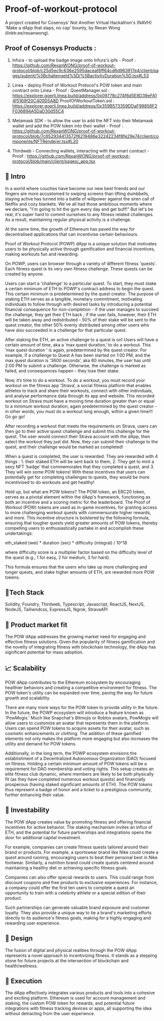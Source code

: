 # Proof-of-workout-protocol
A project created for Cosensys' Not Another Virtual Hackathon's (NAVH) 'Make a dApp that slaps, no cap' bounty, by Rexan Wong (linktr.ee/rexanwong).

## Proof of Cosensys Products : 
1. Infura - to upload the badge image onto Infura's ipfs - Proof : https://github.com/RexanWONG/proof-of-workout-protocol/blob/c25d5ec9c636e2595daceaf6ff64cd6d963917e4/client/pages/submit/%5BchallengeId%5D/%5BactivityDuration%5D.tsx#L53

2. Linea - deploy Proof of Workout Protocol's POW token and main contract onto Linea - Proof : QuestManager.sol : https://explorer.goerli.linea.build/address/0x09778c274f6d5E8D39eFA14f5169f20C400D5A8D ProofOfWorkoutToken.sol : https://explorer.goerli.linea.build/address/0x359B573359DDaF99856F2F036894A5DaD30d55C4

3. Metamask SDK - to allow the user to add the NFT into their Metamask wallet and add the POW token into their wallet - Proof : https://github.com/RexanWONG/proof-of-workout-protocol/blob/7c652934413572f6219486e32242234f8fe29e74/client/components/NFTRenderer.tsx#L20

4. Thirdweb - Connecting wallets, interacting with the smart contract - Proof : https://github.com/RexanWONG/proof-of-workout-protocol/blob/main/client/pages/_app.tsx

## 📜 Intro 
In a world where couches have become our new best friends and our fingers are more accustomed to swiping screens than lifting dumbbells, staying active has turned into a battle of willpower against the siren call of Netflix and cozy blankets. We've all had those ambitious moments where we declare, "I'm going to hit the gym every day and get buff!" But let's be real, it's super hard to commit ourselves to any fitness related challenges. As a result, maintaining regular physical activity is a challenge.

At the same time, the growth of Ethereum has paved the way for decentralised applications that can incentivise certain behaviours.

Proof of Workout Protocol (POWP) dApp is a unique solution that motivates users to be physically active through gamification and financial incentives, making workouts fun and rewarding.

On POWP, users can browser through a variety of different fitness 'quests'. Each fitness quest is its very own fitness challenge. These quests can be created by anyone.

Users can start a 'challenge' to a particular quest. To start, they must stake a certain minimum of ETH to POWP's contract address to begin the quest. This certain minimum is predetermined by the quest creator. The purpose of staking ETH serves as a tangible, monetary commitment, motivating individuals to follow through with desired tasks by introducing a potential financial consequence for non-completion - if the user manages to succeed the challenge, they get their ETH back ; if the user fails, however, their ETH will be taken away and redistributed - 50% of their stake will be sent to the quest creator, the other 50% evenly distributed among other users who have also succeeded in a challenge for that particular quest.

After staking the ETH, an active challenge to a quest is on! Users will have a certain amount of time, aka a ‘max quest duration,’ to do a workout. This ‘max quest duration ‘ is again, predetermined by the quest creator. For example, if a challenge to Quest A has been started on 1:00 PM, and the max quest duration is ’3600 seconds’, aka 60 minutes, the user has until 2:00 PM to submit a challenge. Otherwise, the challenge is marked as failed, and consequences happen - they lose their stake.

Now, it’s time to do a workout. To do a workout, you must record your workout on the fitness app ‘Strava’, a social fitness platform that enables athletes to track and share their workouts, connect with other individuals, and analyse performance data through its app and website. This recorded workout on Strava must have a moving time duration greater than or equal to a minimum workout duration, again predetermined by the quest creator - in other words, you must do a workout long enough, within a given time!!! Go go go!

After recording a workout that meets the requirements on Strava, users can then go to their active quest challenge and submit this challenge for the quest. The user would connect their Strava account with the dApp, then select the workout they just did. Now, they can submit their challenge to the quest, and their challenge would be marked as completed!

When a quest is completed, the user is rewarded. They are rewarded with 4 things : 1. their staked ETH will be sent back to them, 2. They get to mint a sexy NFT ‘badge’ that commemorates that they completed a quest, and 3. They will win some POW tokens! With these incentives that users can potentially get for completing challenges to quests, they would be more incentivised to do workouts and get healthy!

Hold up, but what are POW tokens? The POW token, an ERC20 token, serves as a pivotal element within the dApp's framework, functioning as both an incentive and a scoring metric for the leaderboard. The Proof of Workout (POW) tokens are used as in-game incentives, for granting access to more challenging workout quests with commensurate higher rewards, and more. This incentive structure is bolstered by the following formula, ensuring that tougher quests yield greater amounts of POW tokens, thereby compelling users to enthusiastically partake in and accomplish these undertakings:

eth_staked (wei) * duration (sec) * difficulty (integral) / 10^18

where difficulty score is a multiplier factor based on the difficulty level of the quest (e.g., 1 for easy, 2 for medium, 3 for hard).

This formula ensures that the users who take up more challenging and longer quests, and stake higher amounts of ETH, are rewarded more POW tokens. 

## 🔨Tech Stack
Solidity, Foundry, Thirdweb, Typescript, Javascript, ReactJS, NextJS, NodeJS, Tailiwndcss, ExpressJS, Ngrok, StravaAPI

## 🎯 Product market fit
The POW dApp addresses the growing market need for engaging and effective fitness solutions. Given the popularity of fitness gamification and the novelty of integrating fitness with blockchain technology, the dApp has significant potential for mass adoption.
 
## 📈 Scalability
POW dApp contributes to the Ethereum ecosystem by encouraging healthier behaviors and creating a competitive environment for fitness. The POW token's utility can be expanded over time, paving the way for future growth and scalability.

There are many more ways for the POW token to provide utility in the future.  In the future, the POWP ecosystem will introduce a feature known as 'PowMogis.' Much like Snapchat's Bitmojis or Roblox avatars, PowMogis will allow users to customize an avatar that represents them in the platform. Users can spend POW tokens to acquire assets for their avatar, such as cosmetic enhancements or clothing. The addition of these gamified elements not only makes the platform more engaging but also increases the utility and demand for POW tokens. 

Additionally, in the long term, the POWP ecosystem envisions the establishment of a Decentralized Autonomous Organization (DAO) focused on fitness. Holding a certain minimum amount of POW tokens will be a requirement for DAO membership and voting rights. This setup creates an elite fitness club dynamic, where members are likely to be both physically fit (as they have completed numerous workout quests) and financially prosperous (having staked significant amounts of ETH). The POW tokens thus represent a badge of honor and a ticket to a prestigious community, further enhancing their value.

## 🤑 Investability
The POW dApp creates value by promoting fitness and offering financial incentives for active behavior. The staking mechanism invites an influx of ETH, and the potential for future partnerships and integrations opens the door for additional capital investment.

For example, companies can create fitness quests tailored around their brand or products. For example, a sportswear brand like Nike could create a quest around running, encouraging users to beat their personal best in Nike footwear. Similarly, a nutrition brand could create quests centered around maintaining a healthy diet or achieving specific fitness goals.

Companies can also offer special rewards to users. This could range from discount coupons and free products to exclusive experiences. For instance, a company could offer the first ten users to complete a quest an opportunity to train with a celebrity athlete or a special edition of their product.

Such partnerships can generate valuable brand exposure and customer loyalty. They also provide a unique way to tie a brand's marketing efforts directly to its audience's fitness goals, making for a highly engaging and rewarding user experience.

## 🎨 Design
The fusion of digital and physical realities through the POW dApp represents a novel approach to incentivizing fitness. It stands as a stepping stone for future projects at the intersection of blockchain and health/wellness.

## 🚀 Execution
The dApp effectively integrates various products and tools into a cohesive and exciting platform. Ethereum is used for account management and staking, the custom POW token for rewards, and potential future integrations with fitness tracking devices or apps, all supporting the idea without detracting from the user experience.

